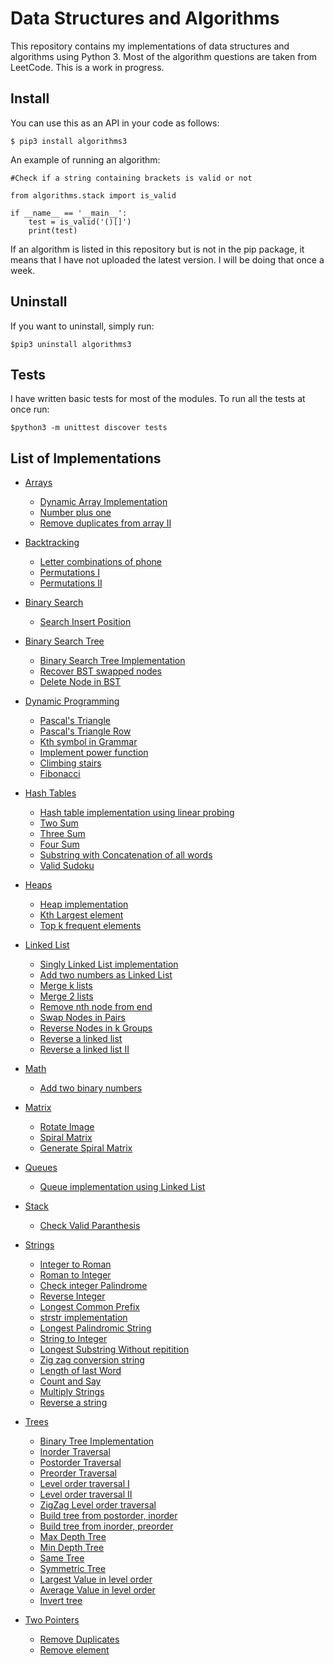 Data Structures and Algorithms
==============================
 
This repository contains my implementations of data structures and algorithms using Python 3. Most of the algorithm questions are taken from LeetCode. This is a work in progress.

## Install
You can use this as an API in your code as follows:

	$ pip3 install algorithms3

An example of running an algorithm:

```python3
#Check if a string containing brackets is valid or not

from algorithms.stack import is_valid

if __name__ == '__main__':
	test = is_valid('()[]')
	print(test)
```

If an algorithm is listed in this repository but is not in the pip package, it means that I have not uploaded the latest version. I will be doing that once a week. 

## Uninstall
If you want to uninstall, simply run:

	$pip3 uninstall algorithms3

## Tests
I have written basic tests for most of the modules. To run all the tests at once run:
	
	$python3 -m unittest discover tests

[//]: # (Data Structures -> 7)
[//]: # (Algorithms -> 65)

## List of Implementations

* [Arrays](algorithms/arrays)
	* [Dynamic Array Implementation](algorithms/arrays/dynamic_array_implementation.py)
	* [Number plus one](algorithms/arrays/number_plus_one.py)
	* [Remove duplicates from array II](algorithms/arrays/remove_duplicates.py)

* [Backtracking](algorithms/backtracking)
	* [Letter combinations of phone](algorithms/backtracking/letter_combinations.py)
	* [Permutations I](algorithms/backtracking/permutations_one.py)
	* [Permutations II](algorithms/backtracking/permutations_two.py)

* [Binary Search](algorithms/binarysearch)
	* [Search Insert Position](algorithms/binarysearch/search_insert_position.py)

* [Binary Search Tree](algorithms/bst)
	* [Binary Search Tree Implementation](algorithms/bst/bst.py)
	* [Recover BST swapped nodes](algorithms/bst/recover_bst.py)
	* [Delete Node in BST](algorithms/bst/delete_node.py)

* [Dynamic Programming](algorithms/dp)
	* [Pascal's Triangle](algorithms/dp/pascal.py)
	* [Pascal's Triangle Row](algorithms/dp/pascal_row.py)
	* [Kth symbol in Grammar](algorithms/dp/kth_grammar.py)
	* [Implement power function](algorithms/dp/pow.py)
	* [Climbing stairs](algorithms/dp/climbing_stairs.py)
	* [Fibonacci](algorithms/dp/fibonacci.py)


* [Hash Tables](algorithms/hashtables)
	* [Hash table implementation using linear probing](algorithms/hashtables/hashmap_implementation.py)
	* [Two Sum](algorithms/hashtables/two_sum.py)
	* [Three Sum](algorithms/hashtables/three_sum.py)
	* [Four Sum](algorithms/hashtables/four_sum.py)
	* [Substring with Concatenation of all words](algorithms/hashtables/substring_concat.py)
	* [Valid Sudoku](algorithms/hashtables/valid_sudoku.py)

* [Heaps](algorithms/heaps)
	* [Heap implementation](algorithms/heaps/heap_implementation.py)
	* [Kth Largest element](algorithms/heaps/kth_largest.py)
	* [Top k frequent elements](algorithms/heaps/k_most_frequent.py)

* [Linked List](algorithms/linkedlist)
	* [Singly Linked List implementation](algorithms/linkedlist/singly_linked_list.py)
	* [Add two numbers as Linked List](algorithms/linkedlist/add_two_numbers.py)
	* [Merge k lists](algorithms/linkedlist/merge_k_lists.py)
	* [Merge 2 lists](algorithms/linkedlist/merge_two_lists.py)
	* [Remove nth node from end](algorithms/linkedlist/remove_nth_end.py)
	* [Swap Nodes in Pairs](algorithms/linkedlist/swap_pairs.py)
	* [Reverse Nodes in k Groups](algorithms/linkedlist/reverse_k_groups.py)
	* [Reverse a linked list](algorithms/linkedlist/reverse_linkedlist.py)
	* [Reverse a linked list II](algorithms/linkedlist/reverse_mn.py)

* [Math](algorithms/math)
	* [Add two binary numbers](algorithms/math/add_binary.py)

* [Matrix](algorithms/matrix)
	* [Rotate Image](algorithms/matrix/rotate_image.py)
	* [Spiral Matrix](algorithms/matrix/spiral_matrix.py)
	* [Generate Spiral Matrix](algorithms/matrix/spiral_matrix_generate.py)

* [Queues](algorithms/queues)
 	* [Queue implementation using Linked List](algorithms/queues/queue_implementation.py)

* [Stack](algorithms/stack)
	* [Check Valid Paranthesis](algorithms/stack/valid_paran.py)

* [Strings](algorithms/strings)
	* [Integer to Roman](algorithms/strings/int_to_roman.py)
	* [Roman to Integer](algorithms/strings/roman_to_int.py)
	* [Check integer Palindrome](algorithms/strings/palindrome.py)
	* [Reverse Integer](algorithms/strings/reverse_int.py)
	* [Longest Common Prefix](algorithms/strings/longest_common_prefix.py)
	* [strstr implementation](algorithms/strings/strstr.py)
	* [Longest Palindromic String](algorithms/strings/longest_palin_substring.py)
	* [String to Integer](algorithms/strings/string_to_integer.py)
	* [Longest Substring Without repitition](algorithms/strings/longest_substring_without_repeating.py)
	* [Zig zag conversion string](algorithms/strings/zigzag_conversion.py)
	* [Length of last Word](algorithms/strings/length_of_last_word.py)
	* [Count and Say](algorithms/strings/count_say.py)
	* [Multiply Strings](algorithms/strings/multiply_strings.py)
	* [Reverse a string](algorithms/strings/reverse_string.py)

* [Trees](algorithms/trees)
	* [Binary Tree Implementation](algorithms/trees/tree_implementation.py)
	* [Inorder Traversal](algorithms/trees/inorder.py)
	* [Postorder Traversal](algorithms/trees/postorder.py)
	* [Preorder Traversal](algorithms/trees/preorder.py)
	* [Level order traversal I](algorithms/trees/level_order_one.py)
	* [Level order traversal II](algorithms/trees/level_order_two.py)
	* [ZigZag Level order traversal](algorithms/trees/zigzag_level_order.py)
	* [Build tree from postorder, inorder](algorithms/trees/build_tree_postorder.py)
	* [Build tree from inorder, preorder](algorithms/trees/construct_pre_in.py)
	* [Max Depth Tree](algorithms/trees/max_depth.py)
	* [Min Depth Tree](algorithms/trees/min_depth.py)
	* [Same Tree](algorithms/trees/same_tree.py)
	* [Symmetric Tree](algorithms/trees/symmetric.py)
	* [Largest Value in level order](algorithms/trees/largest_value_level.py)
	* [Average Value in level order](algorithms/trees/average_levels.py)
	* [Invert tree](algorithms/trees/invert_tree.py)

* [Two Pointers](algorithms/twopointers)
	* [Remove Duplicates](algorithms/twopointers/remove_duplicates.py)
	* [Remove element](algorithms/twopointers/remove_element.py)


